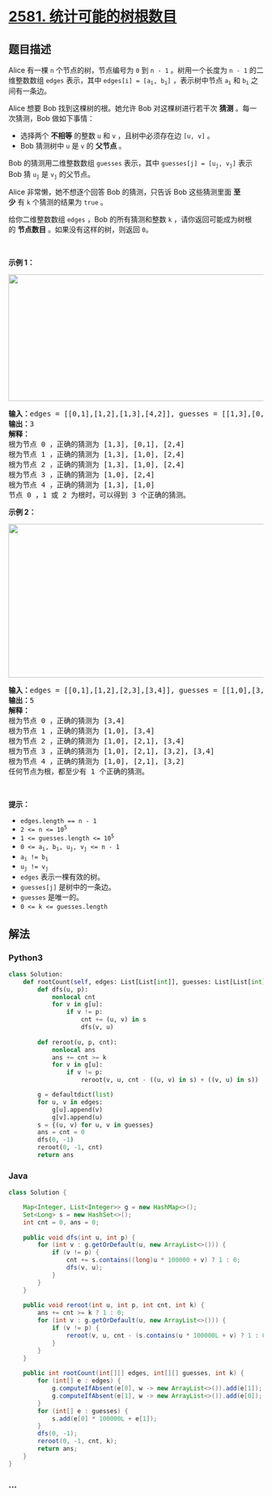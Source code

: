 # [2581. 统计可能的树根数目](https://leetcode-cn.com/problems/count-number-of-possible-root-nodes)



## 题目描述

<!-- 这里写题目描述 -->

<p>Alice 有一棵 <code>n</code> 个节点的树，节点编号为 <code>0</code> 到 <code>n - 1</code> 。树用一个长度为 <code>n - 1</code> 的二维整数数组 <code>edges</code> 表示，其中 <code>edges[i] = [a<sub>i</sub>, b<sub>i</sub>]</code> ，表示树中节点 <code>a<sub>i</sub></code> 和 <code>b<sub>i</sub></code> 之间有一条边。</p>

<p>Alice 想要 Bob 找到这棵树的根。她允许 Bob 对这棵树进行若干次 <strong>猜测</strong> 。每一次猜测，Bob 做如下事情：</p>

<ul>
	<li>选择两个 <strong>不相等</strong>&nbsp;的整数&nbsp;<code>u</code> 和&nbsp;<code>v</code>&nbsp;，且树中必须存在边&nbsp;<code>[u, v]</code>&nbsp;。</li>
	<li>Bob 猜测树中&nbsp;<code>u</code>&nbsp;是&nbsp;<code>v</code>&nbsp;的 <strong>父节点</strong>&nbsp;。</li>
</ul>

<p>Bob 的猜测用二维整数数组&nbsp;<code>guesses</code> 表示，其中&nbsp;<code>guesses[j] = [u<sub>j</sub>, v<sub>j</sub>]</code>&nbsp;表示 Bob 猜&nbsp;<code>u<sub>j</sub></code> 是&nbsp;<code>v<sub>j</sub></code>&nbsp;的父节点。</p>

<p>Alice 非常懒，她不想逐个回答&nbsp;Bob 的猜测，只告诉 Bob 这些猜测里面 <strong>至少</strong>&nbsp;有&nbsp;<code>k</code>&nbsp;个猜测的结果为&nbsp;<code>true</code>&nbsp;。</p>

<p>给你二维整数数组 <code>edges</code>&nbsp;，Bob 的所有猜测和整数&nbsp;<code>k</code>&nbsp;，请你返回可能成为树根的&nbsp;<strong>节点数目</strong>&nbsp;。如果没有这样的树，则返回 <code>0</code>。</p>

<p>&nbsp;</p>

<p><strong>示例 1：</strong></p>

<p><img alt="" src="https://assets.leetcode.com/uploads/2022/12/19/ex-1.png" style="width: 727px; height: 250px;" /></p>

<pre>
<b>输入：</b>edges = [[0,1],[1,2],[1,3],[4,2]], guesses = [[1,3],[0,1],[1,0],[2,4]], k = 3
<b>输出：</b>3
<b>解释：</b>
根为节点 0 ，正确的猜测为 [1,3], [0,1], [2,4]
根为节点 1 ，正确的猜测为 [1,3], [1,0], [2,4]
根为节点 2 ，正确的猜测为 [1,3], [1,0], [2,4]
根为节点 3 ，正确的猜测为 [1,0], [2,4]
根为节点 4 ，正确的猜测为 [1,3], [1,0]
节点 0 ，1 或 2 为根时，可以得到 3 个正确的猜测。
</pre>

<p><strong>示例 2：</strong></p>

<p><img alt="" src="https://assets.leetcode.com/uploads/2022/12/19/ex-2.png" style="width: 600px; height: 303px;" /></p>

<pre>
<b>输入：</b>edges = [[0,1],[1,2],[2,3],[3,4]], guesses = [[1,0],[3,4],[2,1],[3,2]], k = 1
<b>输出：</b>5
<b>解释：</b>
根为节点 0 ，正确的猜测为 [3,4]
根为节点 1 ，正确的猜测为 [1,0], [3,4]
根为节点 2 ，正确的猜测为 [1,0], [2,1], [3,4]
根为节点 3 ，正确的猜测为 [1,0], [2,1], [3,2], [3,4]
根为节点 4 ，正确的猜测为 [1,0], [2,1], [3,2]
任何节点为根，都至少有 1 个正确的猜测。
</pre>

<p>&nbsp;</p>

<p><strong>提示：</strong></p>

<ul>
	<li><code>edges.length == n - 1</code></li>
	<li><code>2 &lt;= n &lt;= 10<sup>5</sup></code></li>
	<li><code>1 &lt;= guesses.length &lt;= 10<sup>5</sup></code></li>
	<li><code>0 &lt;= a<sub>i</sub>, b<sub>i</sub>, u<sub>j</sub>, v<sub>j</sub> &lt;= n - 1</code></li>
	<li><code>a<sub>i</sub> != b<sub>i</sub></code></li>
	<li><code>u<sub>j</sub> != v<sub>j</sub></code></li>
	<li><code>edges</code>&nbsp;表示一棵有效的树。</li>
	<li><code>guesses[j]</code>&nbsp;是树中的一条边。</li>
	<li><code>guesses</code>&nbsp;是唯一的。</li>
	<li><code>0 &lt;= k &lt;= guesses.length</code></li>
</ul>


## 解法

<!-- 这里可写通用的实现逻辑 -->

<!-- tabs:start -->

### **Python3**

<!-- 这里可写当前语言的特殊实现逻辑 -->

```python
class Solution:
    def rootCount(self, edges: List[List[int]], guesses: List[List[int]], k: int) -> int:
        def dfs(u, p):
            nonlocal cnt
            for v in g[u]:
                if v != p:
                    cnt += (u, v) in s
                    dfs(v, u)
        
        def reroot(u, p, cnt):
            nonlocal ans
            ans += cnt >= k
            for v in g[u]:
                if v != p:
                    reroot(v, u, cnt - ((u, v) in s) + ((v, u) in s))

        g = defaultdict(list)
        for u, v in edges:
            g[u].append(v)
            g[v].append(u)  
        s = {(u, v) for u, v in guesses}  
        ans = cnt = 0
        dfs(0, -1)
        reroot(0, -1, cnt)
        return ans
```

### **Java**

<!-- 这里可写当前语言的特殊实现逻辑 -->

```java
class Solution {

    Map<Integer, List<Integer>> g = new HashMap<>();
    Set<Long> s = new HashSet<>();
    int cnt = 0, ans = 0;
    
    public void dfs(int u, int p) {
        for (int v : g.getOrDefault(u, new ArrayList<>())) {
            if (v != p) {
                cnt += s.contains((long)u * 100000 + v) ? 1 : 0;
                dfs(v, u);
            }
        }
    }
    
    public void reroot(int u, int p, int cnt, int k) {
        ans += cnt >= k ? 1 : 0;
        for (int v : g.getOrDefault(u, new ArrayList<>())) {
            if (v != p) {
                reroot(v, u, cnt - (s.contains(u * 100000L + v) ? 1 : 0) + (s.contains(v * 100000L + u) ? 1 : 0), k);
            }
        }
    }
    
    public int rootCount(int[][] edges, int[][] guesses, int k) {
        for (int[] e : edges) {
            g.computeIfAbsent(e[0], w -> new ArrayList<>()).add(e[1]);
            g.computeIfAbsent(e[1], w -> new ArrayList<>()).add(e[0]);
        }
        for (int[] e : guesses) {
            s.add(e[0] * 100000L + e[1]);
        }
        dfs(0, -1);
        reroot(0, -1, cnt, k);
        return ans;
    }
}
```

### **...**

```

```

<!-- tabs:end -->
